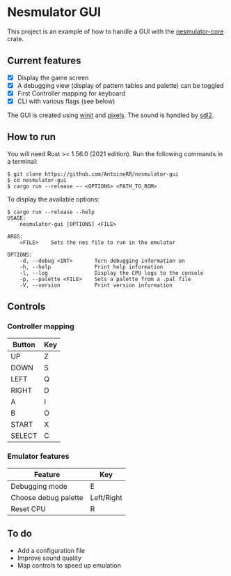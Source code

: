 # Nesmulator GUI

This project is an example of how to handle a GUI with the [nesmulator-core](https://github.com/AntoineRR/nesmulator-core) crate.

## Current features

* [X] Display the game screen
* [X] A debugging view (display of pattern tables and palette) can be toggled
* [X] First Controller mapping for keyboard
* [X] CLI with various flags (see below)

The GUI is created using [winit](https://github.com/rust-windowing/winit) and [pixels](https://github.com/parasyte/pixels).
The sound is handled by [sdl2](https://github.com/Rust-SDL2/rust-sdl2).

## How to run

You will need Rust >= 1.56.0 (2021 edition).
Run the following commands in a terminal:

```
$ git clone https://github.com/AntoineRR/nesmulator-gui
$ cd nesmulator-gui
$ cargo run --release -- <OPTIONS> <PATH_TO_ROM>
```

To display the available options:

```
$ cargo run --release --help
USAGE:
    nesmulator-gui [OPTIONS] <FILE>

ARGS:
    <FILE>    Sets the nes file to run in the emulator

OPTIONS:
    -d, --debug <INT>       Turn debugging information on
    -h, --help              Print help information
    -l, --log               Display the CPU logs to the console
    -p, --palette <FILE>    Sets a palette from a .pal file
    -V, --version           Print version information
```

## Controls

### Controller mapping

| Button | Key |
| ------ | --- |
| UP     | Z   |
| DOWN   | S   |
| LEFT   | Q   |
| RIGHT  | D   |
| A      | I   |
| B      | O   |
| START  | X   |
| SELECT | C   |

### Emulator features

| Feature              | Key        |
| -------------------- | ---------- |
| Debugging mode       | E          |
| Choose debug palette | Left/Right |
| Reset CPU            | R          |

## To do

* Add a configuration file
* Improve sound quality
* Map controls to speed up emulation
